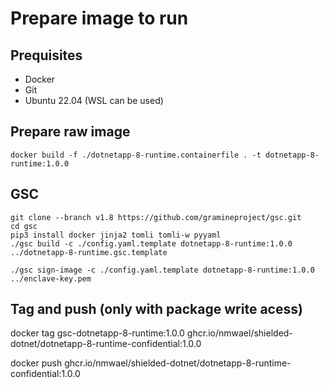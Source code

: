 # Prepare image to run

## Prequisites
* Docker
* Git
* Ubuntu 22.04 (WSL can be used)

## Prepare raw image
```console
docker build -f ./dotnetapp-8-runtime.containerfile . -t dotnetapp-8-runtime:1.0.0
```


## GSC
```console
git clone --branch v1.8 https://github.com/gramineproject/gsc.git
cd gsc
pip3 install docker jinja2 tomli tomli-w pyyaml
./gsc build -c ./config.yaml.template dotnetapp-8-runtime:1.0.0 ../dotnetapp-8-runtime.gsc.template

./gsc sign-image -c ./config.yaml.template dotnetapp-8-runtime:1.0.0 ../enclave-key.pem
```
## Tag and push (only with package write acess)

docker tag gsc-dotnetapp-8-runtime:1.0.0 ghcr.io/nmwael/shielded-dotnet/dotnetapp-8-runtime-confidential:1.0.0

docker push ghcr.io/nmwael/shielded-dotnet/dotnetapp-8-runtime-confidential:1.0.0